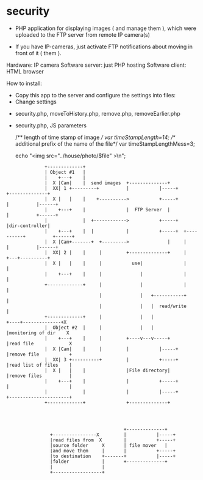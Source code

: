 # security
* PHP application for displaying images ( and manage them ), 
which were uploaded to the FTP server from remote IP camera(s)

* If you have IP-cameras, just activate FTP notifications about moving in front of it ( them ).

Hardware:
  IP camera
Software server:
  just PHP hosting
Software client:
  HTML browser
  
How to install:
* Copy this app to the server and configure the settings into files:
* Change settings
- security.php, moveToHistory.php, remove.php, removeEarlier.php
<?php
    // path to the folder with uploaded images
    $photoFolder="/home/technik7/public_html/house/photo";
    // history folder, place for saving important images
    $photoFolderHistory="/home/technik7/public_html/house/photo_history";
    // photo extension
    $photoExtension=".jpg";
?>
- security.php, JS parameters

    /** length of time stamp of image */
    var timeStampLength=14;
    /** additional prefix of the name of the file*/
    var timeStampLengthMess=3;

    echo "<img src=\"../house/photo/$file\" >\n";
```
              +-------------+                                                                      
              | Object #1   |                                                                      
              |    +---+    |                                                                      
              |  X |Cam|    |  send images  +--------------+                                       
              |  XX| 1 +---------+          |           |-----+             +--------------+       
              |  X |   |    |    +---------->           +-----+             |          |------+    
              |    +---+    |               |  FTP Server  |                |          +------+    
              |             |  +------------>           +-----+             |dir-controller|       
              |    +---+    |  |            |           +-----+  +----------+          +------+    
              |  X |Cam+-------+  +--------->              |     |          |          |------+    
              |  XX| 2 |    |     |         +--------------+     |          +---+----------+       
              |  X |   |    |     |           use|               |              |                  
              |    +---+    |     |              |               |              |                  
              +-------------+     |              |               |              |                  
                                  |              |   +-----------+              |                  
                                  |              |   |  read/write              |                  
              +-------------+     |              |   |                     +----+--------------+X  
              |  Object #2  |     |              |   |                     |monitoring of dir    X 
              |    +---+    |     |         +----v---v-----+               |read file             X
              |  X |Cam|    |     |         |           |-----+            |remove file           +
              |  XX| 3 +----------+         |           +-----+            |read list of files    |
              |  X |   |    |               |File directory|               |remove files          |
              |    +---+    |               |           +-----+            |                      |
              |             |               |           |-----+            +----------------------+
              +-------------+               +--------------+                                       
                                                                                                   
                                                                                                   
                                                                                                   
                                                                                                   
                                           +--------------+                                        
                +----------------X         |           |-----+                                     
                |read files from  X        |           +-----+                                     
                |source folder     X       | file mover   |                                        
                |and move them     |       |           +-----+                                     
                |to destination    +-------+           |-----+                                     
                |folder            |       +--------------+                                        
                |                  |                                                               
                +------------------+                                                               
```
